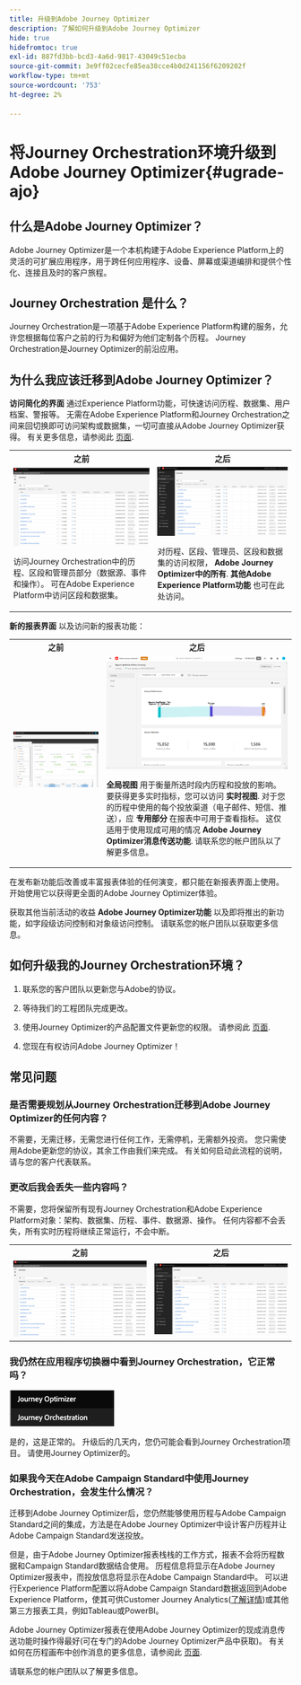 ```yaml
---
title: 升级到Adobe Journey Optimizer
description: 了解如何升级到Adobe Journey Optimizer
hide: true
hidefromtoc: true
exl-id: 887fd3bb-bcd3-4a6d-9817-43049c51ecba
source-git-commit: 3e9ff02cecfe85ea38cce4b0d241156f6209202f
workflow-type: tm+mt
source-wordcount: '753'
ht-degree: 2%

---
```


# 将Journey Orchestration环境升级到Adobe Journey Optimizer{#ugrade-ajo}

## 什么是Adobe Journey Optimizer？

Adobe Journey Optimizer是一个本机构建于Adobe Experience Platform上的灵活的可扩展应用程序，用于跨任何应用程序、设备、屏幕或渠道编排和提供个性化、连接且及时的客户旅程&#x200B;。

## Journey Orchestration 是什么？

Journey Orchestration是一项基于Adobe Experience Platform构建的服务，允许您根据每位客户之前的行为和偏好为他们定制各个历程。 Journey Orchestration是Journey Optimizer的前沿应用。

## 为什么我应该迁移到Adobe Journey Optimizer？

**访问简化的界面** 通过Experience Platform功能，可快速访问历程、数据集、用户档案、警报等。 无需在Adobe Experience Platform和Journey Orchestration之间来回切换即可访问架构或数据集，一切可直接从Adobe Journey Optimizer获得。 有关更多信息，请参阅此 [页面](https://experienceleague.adobe.com/docs/journey-optimizer/using/get-started/user-interface.html).

<table>
<tr>
<th>之前</th>
<th>之后</th>
</tr>
<tr>
<td><img src="../assets/migration-ajo-1.png"><p>访问Journey Orchestration中的历程、区段和管理员部分（数据源、事件和操作）。 可在Adobe Experience Platform中访问区段和数据集。 </p></td>
<td><img src="../assets/migration-ajo-2.png"><p>对历程、区段、管理员、区段和数据集的访问权限， <strong>Adobe Journey Optimizer中的所有</strong>. <strong>其他Adobe Experience Platform功能</strong> 也可在此处访问。</p></td>
</tr>
</table>

**新的报表界面** 以及访问新的报表功能：

<table>
<tr>
<th>之前</th>
<th>之后</th>
</tr>
<tr>
<td><img src="../assets/migration-ajo-5.png"></td>
<td><img src="../assets/migration-ajo-6.png"><p><strong>全局视图</strong> 用于衡量所选时段内历程和投放的影响。 要获得更多实时指标，您可以访问 <strong>实时视图</strong>. 对于您的历程中使用的每个投放渠道（电子邮件、短信、推送），应 <strong>专用部分</strong> 在报表中可用于查看指标。 这仅适用于使用现成可用的情况 <strong>Adobe Journey Optimizer消息传送功能</strong>. 请联系您的帐户团队以了解更多信息。</p></td>
</tr>
</table>

在发布新功能后改善或丰富报表体验的任何演变，都只能在新报表界面上使用。 开始使用它以获得更全面的Adobe Journey Optimizer体验。

获取其他当前活动的收益 **Adobe Journey Optimizer功能** 以及即将推出的新功能，如字段级访问控制和对象级访问控制。 请联系您的帐户团队以获取更多信息。

## 如何升级我的Journey Orchestration环境？

1. 联系您的客户团队以更新您与Adobe的协议。

1. 等待我们的工程团队完成更改。

1. 使用Journey Optimizer的产品配置文件更新您的权限。 请参阅此 [页面](https://experienceleague.adobe.com/docs/journey-optimizer/using/administration/ootb-product-profiles.html?lang=zh-Hans).

1. 您现在有权访问Adobe Journey Optimizer！

## 常见问题

### 是否需要规划从Journey Orchestration迁移到Adobe Journey Optimizer的任何内容？

不需要，无需迁移，无需您进行任何工作，无需停机，无需额外投资。 您只需使用Adobe更新您的协议，其余工作由我们来完成。 有关如何启动此流程的说明，请与您的客户代表联系。

### 更改后我会丢失一些内容吗？

不需要，您将保留所有现有Journey Orchestration和Adobe Experience Platform对象：架构、数据集、历程、事件、数据源、操作。 任何内容都不会丢失，所有实时历程将继续正常运行，不会中断。

<table>
<tr>
<th>之前</th>
<th>之后</th>
</tr>
<tr>
<td><img src="../assets/migration-ajo-7.png"></td>
<td><img src="../assets/migration-ajo-8.png"></td>
</tr>
</table>

### 我仍然在应用程序切换器中看到Journey Orchestration，它正常吗？

![](../assets/migration-ajo-9.png)

是的，这是正常的。 升级后的几天内，您仍可能会看到Journey Orchestration项目。 请使用Journey Optimizer的。

### 如果我今天在Adobe Campaign Standard中使用Journey Orchestration，会发生什么情况？

迁移到Adobe Journey Optimizer后，您仍然能够使用历程与Adobe Campaign Standard之间的集成，方法是在Adobe Journey Optimizer中设计客户历程并让Adobe Campaign Standard发送投放。

但是，由于Adobe Journey Optimizer报表栈栈的工作方式，报表不会将历程数据和Campaign Standard数据结合使用。 历程信息将显示在Adobe Journey Optimizer报表中，而投放信息将显示在Adobe Campaign Standard中。 可以进行Experience Platform配置以将Adobe Campaign Standard数据返回到Adobe Experience Platform，使其可供Customer Journey Analytics([了解详情](https://business.adobe.com/products/experience-platform/customer-journey-analytics.html))或其他第三方报表工具，例如Tableau或PowerBI。

Adobe Journey Optimizer报表在使用Adobe Journey Optimizer的现成消息传送功能时操作得最好(可在专门的Adobe Journey Optimizer产品中获取)。 有关如何在历程画布中创作消息的更多信息，请参阅此 [页面](https://experienceleague.adobe.com/docs/journey-optimizer/using/messages/messages-in-journeys.html).

请联系您的帐户团队以了解更多信息。

